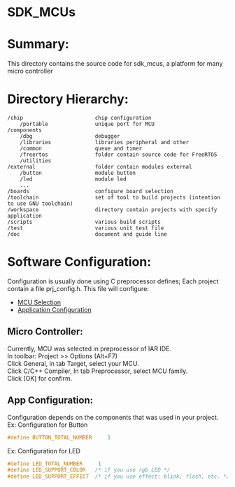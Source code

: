 # SDK_MCUs
Summary:
========
This directory contains the source code for sdk_mcus, a platform for many
micro controller

Directory Hierarchy:
====================

    /chip                       chip configuration
        /portable               unique port for MCU
    /components                 
        /dbg                    debugger
        /libraries              libraries peripheral and other
        /common                 queue and timer
        /freertos               folder contain source code for FreeRTOS
        /utilities
    /external                   folder contain modules external
        /button                 module button
        /led                    module led
        ...
    /boards                     configure board selection
    /toolchain                  set of tool to build projects (intention to use GNU toolchain)
    /workspace                  directory contain projects with specify application
    /scripts                    various build scripts
    /test                       various unit test file
    /doc                        document and guide line

Software Configuration:
=======================
Configuration is usually done using C preprocessor defines;
Each project contain a file prj_config.h. This file will configure:
* [MCU Selection](#Micro-Controller)
* [Application Configuration](#App-Configurating)

Micro Controller:
------------------------------
Currently, MCU was selected in preprocessor of IAR IDE.<br>
In toolbar: Project >> Options (Alt+F7)<br>
Click General, in tab Target, select your MCU.<br>
Click C/C++ Compiler, In tab Preprocessor, select MCU family.<br>
Click [OK] for confirm.

App Configuration:
----------------------

Configuration depends on the components that was used in your project.<br>
Ex: Configuration for Button<br>
```c
#define BUTTON_TOTAL_NUMBER     1
```

Ex: Configuration for LED<br>
```c
#define LED_TOTAL_NUMBER     1
#define LED_SUPPORT_COLOR   /* if you use rgb LED */
#define LED_SUPPORT_EFFECT  /* if you use effect: blink, flash, etc. */
```
